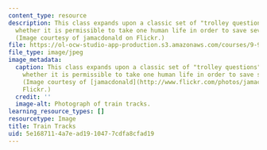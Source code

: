 ```yaml
---
content_type: resource
description: This class expands upon a classic set of "trolley questions" involving
  whether it is permissible to take one human life in order to save several others.
  (Image courtesy of jamacdonald on Flickr.)
file: https://ol-ocw-studio-app-production.s3.amazonaws.com/courses/9-93-marathon-moral-reasoning-laboratory-january-iap-2007/5e1687114a7ead1910477cdfa8cfad19_9-93iap07.jpg
file_type: image/jpeg
image_metadata:
  caption: This class expands upon a classic set of "trolley questions" involving
    whether it is permissible to take one human life in order to save several others.
    (Image courtesy of [jamacdonald](http://www.flickr.com/photos/jamacdonald/) on
    Flickr.)
  credit: ''
  image-alt: Photograph of train tracks.
learning_resource_types: []
resourcetype: Image
title: Train Tracks
uid: 5e168711-4a7e-ad19-1047-7cdfa8cfad19
---
```

